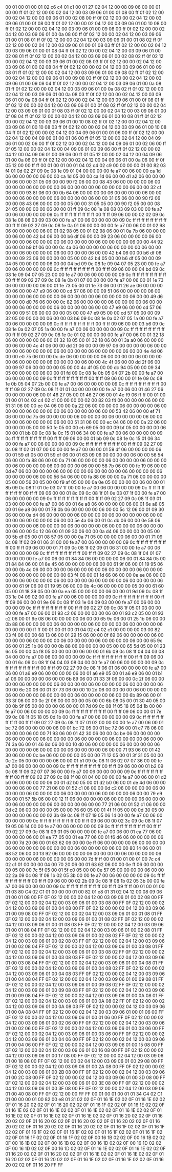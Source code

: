 <METERDATA>
<OBISCODES>
00 01 00 01 00 01 02 c6 c4 01 c1 00 01 27 02 04 12 00 08 09 06 00 00 01 00 00 ff 0f 02 12 00 00 02 04 12 00 03 09 06 01 00 01 08 00 ff 0f 02 12 00 00 02 04 12 00 03 09 06 01 00 02 08 00 ff 0f 02 12 00 00 02 04 12 00 03 09 06 01 00 0f 08 00 ff 0f 02 12 00 00 02 04 12 00 03 09 06 01 00 10 08 00 ff 0f 02 12 00 00 02 04 12 00 03 09 06 01 00 09 08 00 ff 0f 02 12 00 00 02 04 12 00 03 09 06 01 00 0a 08 00 ff 0f 02 12 00 00 02 04 12 00 03 09 06 01 00 01 08 01 ff 0f 02 12 00 00 02 04 12 00 03 09 06 01 00 01 08 02 ff 0f 02 12 00 00 02 04 12 00 03 09 06 01 00 01 08 03 ff 0f 02 12 00 00 02 04 12 00 03 09 06 01 00 01 08 04 ff 0f 02 12 00 00 02 04 12 00 03 09 06 01 00 02 08 01 ff 0f 02 12 00 00 02 04 12 00 03 09 06 01 00 02 08 02 ff 0f 02 12 00 00 02 04 12 00 03 09 06 01 00 02 08 03 ff 0f 02 12 00 00 02 04 12 00 03 09 06 01 00 02 08 04 ff 0f 02 12 00 00 02 04 12 00 03 09 06 01 00 09 08 01 ff 0f 02 12 00 00 02 04 12 00 03 09 06 01 00 09 08 02 ff 0f 02 12 00 00 02 04 12 00 03 09 06 01 00 09 08 03 ff 0f 02 12 00 00 02 04 12 00 03 09 06 01 00 09 08 04 ff 0f 02 12 00 00 02 04 12 00 03 09 06 01 00 0a 08 01 ff 0f 02 12 00 00 02 04 12 00 03 09 06 01 00 0a 08 02 ff 0f 02 12 00 00 02 04 12 00 03 09 06 01 00 0a 08 03 ff 0f 02 12 00 00 02 04 12 00 03 09 06 01 00 0a 08 04 ff 0f 02 12 00 00 02 04 12 00 03 09 06 01 00 0f 08 01 ff 0f 02 12 00 00 02 04 12 00 03 09 06 01 00 0f 08 02 ff 0f 02 12 00 00 02 04 12 00 03 09 06 01 00 0f 08 03 ff 0f 02 12 00 00 02 04 12 00 03 09 06 01 00 0f 08 04 ff 0f 02 12 00 00 02 04 12 00 03 09 06 01 00 10 08 01 ff 0f 02 12 00 00 02 04 12 00 03 09 06 01 00 10 08 02 ff 0f 02 12 00 00 02 04 12 00 03 09 06 01 00 10 08 03 ff 0f 02 12 00 00 02 04 12 00 03 09 06 01 00 10 08 04 ff 0f 02 12 00 00 02 04 12 00 04 09 06 01 00 01 06 00 ff 0f 02 12 00 00 02 04 12 00 04 09 06 01 00 01 06 00 ff 0f 05 12 00 00 02 04 12 00 04 09 06 01 00 02 06 00 ff 0f 02 12 00 00 02 04 12 00 04 09 06 01 00 02 06 00 ff 0f 05 12 00 00 02 04 12 00 04 09 06 01 00 09 06 00 ff 0f 02 12 00 00 02 04 12 00 04 09 06 01 00 09 06 00 ff 0f 05 12 00 00 02 04 12 00 04 09 06 01 00 0a 06 00 ff 0f 02 12 00 00 02 04 12 00 04 09 06 01 00 0a 06 00 ff 0f 05 12 00 00 ff ff 
</OBISCODES>
<OBISDATA>
00 01 00 01 00 01 04 02 c4 02 c9 00 00 00 00 01 00 82 03 f4 01 0d 02 27 09 0c 08 1e 09 01 04 00 00 00 00 fe a7 00 06 00 00 ca 1d 06 00 00 00 00 06 00 00 ca 1d 05 00 00 ca 1d 06 00 00 d1 a2 06 00 00 00 00 06 00 00 31 05 06 00 00 90 f2 06 00 00 08 43 06 00 00 00 00 06 00 00 00 00 06 00 00 00 00 06 00 00 00 00 06 00 00 00 00 06 00 00 32 cf 06 00 00 93 8f 06 00 00 0b 64 06 00 00 00 00 06 00 00 00 00 06 00 00 00 00 06 00 00 00 00 06 00 00 00 00 06 00 00 31 05 06 00 00 90 f2 06 00 00 08 43 06 00 00 00 00 05 00 00 31 05 05 00 00 90 f2 05 00 00 08 24 05 00 00 00 00 06 00 00 01 ff 09 0c 08 1e 08 08 03 09 03 00 00 fe a7 00 06 00 00 00 00 09 0c ff ff ff ff ff ff ff ff 00 ff ff 09 06 00 00 02 02 09 0c 08 1e 08 08 03 09 03 00 00 fe a7 00 06 00 00 00 00 09 0c ff ff ff ff ff ff ff ff 00 ff ff 09 02 27 09 0c 08 1e 0a 01 06 00 00 00 00 fe a7 00 06 00 01 02 98 06 00 00 00 00 06 00 01 02 98 05 00 01 02 98 06 00 01 0a 7b 06 00 00 00 00 06 00 00 42 b4 06 00 00 b6 df 06 00 00 09 23 06 00 00 00 00 06 00 00 00 00 06 00 00 00 00 06 00 00 00 00 06 00 00 00 00 06 00 00 44 92 06 00 00 b9 bf 06 00 00 0c 4a 06 00 00 00 00 06 00 00 00 00 06 00 00 00 00 06 00 00 00 00 06 00 00 00 00 06 00 00 42 b4 06 00 00 b6 df 06 00 00 09 23 06 00 00 00 00 05 00 00 42 b4 05 00 00 b6 df 05 00 00 09 04 05 00 00 00 00 06 00 00 04 bd 09 0c 08 1e 09 04 07 05 23 00 00 fe a7 00 06 00 00 00 00 09 0c ff ff ff ff ff ff ff ff 00 ff ff 09 06 00 00 04 bd 09 0c 08 1e 09 04 07 05 23 00 00 fe a7 00 06 00 00 00 00 09 0c ff ff ff ff ff ff ff ff 00 ff ff 09 02 27 09 0c 08 1e 0b 01 07 00 00 00 00 fe a7 00 06 00 01 1e 73 06 00 00 00 00 06 00 01 1e 73 05 00 01 1e 73 06 00 01 26 ae 06 00 00 00 00 06 00 00 47 e9 06 00 00 cd 57 06 00 00 09 51 06 00 00 00 00 06 00 00 00 00 06 00 00 00 00 06 00 00 00 00 06 00 00 00 00 06 00 00 49 d6 06 00 00 d0 76 06 00 00 0c 82 06 00 00 00 00 06 00 00 00 00 06 00 00 00 00 06 00 00 00 00 06 00 00 00 00 06 00 00 47 e9 06 00 00 cd 57 06 00 00 09 51 06 00 00 00 00 05 00 00 47 e9 05 00 00 cd 57 05 00 00 09 32 05 00 00 00 00 06 00 00 03 b6 09 0c 08 1e 0a 02 07 05 1a 00 00 fe a7 00 06 00 00 00 00 09 0c ff ff ff ff ff ff ff ff 00 ff ff 09 06 00 00 03 b6 09 0c 08 1e 0a 02 07 05 1a 00 00 fe a7 00 06 00 00 00 00 09 0c ff ff ff ff ff ff ff ff 00 ff ff 09 02 27 09 0c 08 1e 0c 01 02 00 00 00 00 fe a7 00 06 00 01 32 18 06 00 00 00 00 06 00 01 32 18 05 00 01 32 18 06 00 01 3a a0 06 00 00 00 00 06 00 00 4c 4f 06 00 00 dd 2f 06 00 00 09 97 06 00 00 00 00 06 00 00 00 00 06 00 00 00 00 06 00 00 00 00 06 00 00 00 00 06 00 00 4e 4d 06 00 00 e0 75 06 00 00 0c de 06 00 00 00 00 06 00 00 00 00 06 00 00 00 00 06 00 00 00 00 06 00 00 00 00 06 00 00 4c 4f 06 00 00 dd 2f 06 00 00 09 97 06 00 00 00 00 05 00 00 4c 4f 05 00 00 dc 94 05 00 00 09 34 05 00 00 00 00 06 00 00 01 fd 09 0c 08 1e 0b 05 04 07 2b 00 00 fe a7 00 06 00 00 00 00 09 0c ff ff ff ff ff ff ff ff 00 ff ff 09 06 00 00 01 fe 09 0c 08 1e 0b 05 04 07 2b 00 00 fe a7 00 06 00 00 00 00 09 0c ff ff ff ff ff ff ff ff 00 ff ff 09 02 27 09 0c 08 1f 01 01 04 00 00 00 00 fe a7 00 06 00 01 46 27 06 00 00 00 00 06 00 01 46 27 05 00 01 46 27 06 00 01 4e f9 06 ff ff 
00 01 00 01 00 01 04 02 c4 02 c1 00 00 00 00 02 00 82 03 f4 00 00 00 00 06 00 00 51 31 06 00 00 ec 04 06 00 00 0a 22 06 00 00 00 00 06 00 00 00 00 06 00 00 00 00 06 00 00 00 00 06 00 00 00 00 06 00 00 53 42 06 00 00 ef 71 06 00 00 0d 7b 06 00 00 00 00 06 00 00 00 00 06 00 00 00 00 06 00 00 00 00 06 00 00 00 00 06 00 00 51 31 06 00 00 ec 04 06 00 00 0a 22 06 00 00 00 00 05 00 00 50 fe 05 00 00 eb 69 05 00 00 09 bf 05 00 00 00 00 06 00 00 01 bb 09 0c 08 1e 0c 15 01 06 34 00 00 fe a7 00 06 00 00 00 00 09 0c ff ff ff ff ff ff ff ff 00 ff ff 09 06 00 00 01 bb 09 0c 08 1e 0c 15 01 06 34 00 00 fe a7 00 06 00 00 00 00 09 0c ff ff ff ff ff ff ff ff 00 ff ff 09 02 27 09 0c 08 1f 02 01 07 00 00 00 00 fe a7 00 06 00 01 59 df 06 00 00 00 00 06 00 01 59 df 05 00 01 59 df 06 00 01 63 09 06 00 00 00 00 06 00 00 56 54 06 00 00 fa 88 06 00 00 0a 71 06 00 00 00 00 06 00 00 00 00 06 00 00 00 00 06 00 00 00 00 06 00 00 00 00 06 00 00 58 7b 06 00 00 fe 19 06 00 00 0d e7 06 00 00 00 00 06 00 00 00 00 06 00 00 00 00 06 00 00 00 00 06 00 00 00 00 06 00 00 56 54 06 00 00 fa 88 06 00 00 0a 71 06 00 00 00 00 05 00 00 56 20 05 00 00 f9 af 05 00 00 0a 0e 05 00 00 00 00 06 00 00 01 8b 09 0c 08 1f 01 0e 03 07 1f 00 00 fe a7 00 06 00 00 00 00 09 0c ff ff ff ff ff ff ff ff 00 ff ff 09 06 00 00 01 8c 09 0c 08 1f 01 0e 03 07 1f 00 00 fe a7 00 06 00 00 00 00 09 0c ff ff ff ff ff ff ff ff 00 ff ff 09 02 27 09 0c 08 1f 03 01 03 00 00 00 00 fe a7 00 06 00 01 6e a8 06 00 00 00 00 06 00 01 6e a8 05 00 01 6e a8 06 00 01 78 0b 06 00 00 00 00 06 00 00 5c 12 06 00 01 09 30 06 00 00 0a d4 06 00 00 00 00 06 00 00 00 00 06 00 00 00 00 06 00 00 00 00 06 00 00 00 00 06 00 00 5e 4a 06 00 01 0c db 06 00 00 0e 58 06 00 00 00 00 06 00 00 00 00 06 00 00 00 00 06 00 00 00 00 06 00 00 00 00 06 00 00 5c 12 06 00 01 09 30 06 00 00 0a d4 06 00 00 00 00 05 00 00 5b df 05 00 01 08 57 05 00 00 0a 71 05 00 00 00 00 06 00 00 01 71 09 0c 08 1f 02 09 01 06 31 00 00 fe a7 00 06 00 00 00 00 09 0c ff ff ff ff ff ff ff ff 00 ff ff 09 06 00 00 01 71 09 0c 08 1f 02 09 01 06 31 00 00 fe a7 00 06 00 00 00 00 09 0c ff ff ff ff ff ff ff ff 00 ff ff 09 02 27 09 0c 08 1f 04 01 07 00 00 00 00 fe a7 00 06 00 01 84 84 06 00 00 00 00 06 00 01 84 84 05 00 01 84 84 06 00 01 8e 45 06 00 00 00 00 06 00 00 61 9f 06 00 01 19 95 06 00 00 0b 4c 06 00 00 00 00 06 00 00 00 00 06 00 00 00 00 06 00 00 00 00 06 00 00 00 00 06 00 00 63 f4 06 00 01 1d 66 06 00 00 0e ee 06 00 00 00 00 06 00 00 00 00 06 00 00 00 00 06 00 00 00 00 06 00 00 00 00 06 00 00 61 9f 06 00 01 19 95 06 00 00 0b 4c 06 00 00 00 00 05 00 00 61 60 05 00 01 18 39 05 00 00 0a ea 05 00 00 00 00 06 00 00 01 9d 09 0c 08 1f 03 1e 04 09 02 00 00 fe a7 00 06 00 00 00 00 09 0c ff ff ff ff ff ff ff ff 00 ff ff 09 06 00 00 01 9e 09 0c 08 1f 03 1e 04 09 03 00 00 fe a7 00 06 00 00 00 00 09 0c ff ff ff ff ff ff ff ff 00 ff ff 09 02 27 09 0c 08 1f 05 01 03 00 00 00 00 fe a7 00 06 00 01 93 c2 06 00 00 00 00 06 00 01 93 c2 05 00 01 93 c2 06 00 01 9e 08 06 00 00 00 00 06 00 00 65 9c 06 00 01 25 1b 06 00 00 0b 88 06 00 00 00 00 06 00 00 00 00 06 00 00 00 00 06 00 00 00 00 06 00 00 00 00 ff ff 
00 01 00 01 00 01 04 02 c4 02 c1 00 00 00 00 03 00 82 03 f4 06 00 00 68 13 06 00 01 29 15 06 00 00 0f 69 06 00 00 00 00 06 00 00 00 00 06 00 00 00 00 06 00 00 00 00 06 00 00 00 00 06 00 00 65 9c 06 00 01 25 1b 06 00 00 0b 88 06 00 00 00 00 05 00 00 65 5d 05 00 01 23 6c 05 00 00 0a f8 05 00 00 00 00 06 00 00 01 6b 09 0c 08 1f 04 04 03 08 04 00 00 fe a7 00 06 00 00 00 00 09 0c ff ff ff ff ff ff ff ff 00 ff ff 09 06 00 00 01 6c 09 0c 08 1f 04 04 03 08 04 00 00 fe a7 00 06 00 00 00 00 09 0c ff ff ff ff ff ff ff ff 00 ff ff 09 02 27 09 0c 08 1f 06 01 06 00 00 00 00 fe a7 00 06 00 01 a6 e9 06 00 00 00 00 06 00 01 a6 e9 05 00 01 a6 e9 06 00 01 b1 a1 06 00 00 00 00 06 00 00 6b 89 06 00 01 33 3f 06 00 00 0c 2f 06 00 00 00 00 06 00 00 00 00 06 00 00 00 00 06 00 00 00 00 06 00 00 00 00 06 00 00 6e 20 06 00 01 37 73 06 00 00 10 2d 06 00 00 00 00 06 00 00 00 00 06 00 00 00 00 06 00 00 00 00 06 00 00 00 00 06 00 00 6b 89 06 00 01 33 3f 06 00 00 0c 2f 06 00 00 00 00 05 00 00 6b 08 05 00 01 30 40 05 00 00 0b 9f 05 00 00 00 00 06 00 00 01 7d 09 0c 08 1f 05 18 05 0d 1b 00 00 fe a7 00 06 00 00 00 00 09 0c ff ff ff ff ff ff ff ff 00 ff ff 09 06 00 00 01 7e 09 0c 08 1f 05 18 05 0d 1b 00 00 fe a7 00 06 00 00 00 00 09 0c ff ff ff ff ff ff ff ff 00 ff ff 09 02 27 09 0c 08 1f 07 01 02 00 00 00 00 fe a7 00 06 00 01 bc 72 06 00 00 00 00 06 00 01 bc 72 05 00 01 bc 72 06 00 01 c7 78 06 00 00 00 00 06 00 00 71 93 06 00 01 42 30 06 00 00 0c be 06 00 00 00 00 06 00 00 00 00 06 00 00 00 00 06 00 00 00 00 06 00 00 00 00 06 00 00 74 3a 06 00 01 46 8d 06 00 00 10 d0 06 00 00 00 00 06 00 00 00 00 06 00 00 00 00 06 00 00 00 00 06 00 00 00 00 06 00 00 71 93 06 00 01 42 30 06 00 00 0c be 06 00 00 00 00 05 00 00 71 12 05 00 01 3f 31 05 00 00 0c 2e 05 00 00 00 00 06 00 00 01 b1 09 0c 08 1f 06 02 07 07 36 00 00 fe a7 00 06 00 00 00 00 09 0c ff ff ff ff ff ff ff ff 00 ff ff 09 06 00 00 01 b2 09 0c 08 1f 06 02 07 07 36 00 00 fe a7 00 06 00 00 00 00 09 0c ff ff ff ff ff ff ff ff 00 ff ff 09 02 27 09 0c 08 1f 08 01 04 00 00 00 00 fe a7 00 06 00 01 d2 b0 06 00 00 00 00 06 00 01 d2 b0 05 00 01 d2 b0 06 00 01 de 4d 06 00 00 00 00 06 00 00 77 21 06 00 01 52 c1 06 00 00 0d c2 06 00 00 00 00 06 00 00 00 00 06 00 00 00 00 06 00 00 00 00 06 00 00 00 00 06 00 00 79 e9 06 00 01 57 5b 06 00 00 12 11 06 00 00 00 00 06 00 00 00 00 06 00 00 00 00 06 00 00 00 00 06 00 00 00 00 06 00 00 77 21 06 00 01 52 c1 06 00 00 0d c2 06 00 00 00 00 05 00 00 76 60 05 00 01 4f 1f 05 00 00 0d 30 05 00 00 00 00 06 00 00 02 3b 09 0c 08 1f 07 19 05 06 14 00 00 fe a7 00 06 00 00 00 00 09 0c ff ff ff ff ff ff ff ff 00 ff ff 09 06 00 00 02 3c 09 0c 08 1f 07 19 05 06 14 00 00 fe a7 00 06 00 00 00 00 09 0c ff ff ff ff ff ff ff ff 00 ff ff 09 02 27 09 0c 08 1f 09 01 05 00 00 00 00 fe a7 00 06 00 01 ea 77 06 00 00 00 00 06 00 01 ea 77 05 00 01 ea 77 06 00 01 f6 d6 06 00 00 00 00 06 00 00 7d 20 06 00 01 63 62 06 00 00 0e ff 06 00 00 00 00 06 00 00 00 00 06 00 00 00 00 06 00 00 00 00 06 00 00 00 00 06 00 00 80 14 06 00 01 68 52 06 00 00 13 92 06 00 00 00 00 06 00 00 00 00 06 00 00 00 00 06 00 00 00 00 06 00 00 00 00 06 00 00 7d ff ff 
00 01 00 01 00 01 00 7c c4 02 c1 01 00 00 00 04 00 70 20 06 00 01 63 62 06 00 00 0e ff 06 00 00 00 00 05 00 00 7c 5f 05 00 01 5f c0 05 00 00 0e 57 05 00 00 00 00 06 00 00 02 2a 09 0c 08 1f 08 1b 02 05 3b 00 00 fe a7 00 06 00 00 00 00 09 0c ff ff ff ff ff ff ff ff 00 ff ff 09 06 00 00 02 2b 09 0c 08 1f 08 1b 02 05 3b 00 00 fe a7 00 06 00 00 00 00 09 0c ff ff ff ff ff ff ff ff 00 ff ff 09 ff ff 
</OBISDATA>
<SCALAROBISCODES>
00 01 00 01 00 01 03 80 C4 02 C1 01 00 00 00 01 00 82 01 e8 01 31 02 04 12 00 08 09 06 01 00 01 08 00 FF 0F 02 12 00 00 02 04 12 00 03 09 06 01 00 02 08 00 FF 0F 02 12 00 00 02 04 12 00 03 09 06 01 00 03 08 00 FF 0F 02 12 00 00 02 04 12 00 03 09 06 01 00 04 08 00 FF 0F 02 12 00 00 02 04 12 00 03 09 06 01 00 09 08 00 FF 0F 02 12 00 00 02 04 12 00 03 09 06 01 00 01 08 01 FF 0F 02 12 00 00 02 04 12 00 03 09 06 01 00 01 08 02 FF 0F 02 12 00 00 02 04 12 00 03 09 06 01 00 01 08 03 FF 0F 02 12 00 00 02 04 12 00 03 09 06 01 00 01 08 04 FF 0F 02 12 00 00 02 04 12 00 03 09 06 01 00 02 08 01 FF 0F 02 12 00 00 02 04 12 00 03 09 06 01 00 02 08 02 FF 0F 02 12 00 00 02 04 12 00 03 09 06 01 00 02 08 03 FF 0F 02 12 00 00 02 04 12 00 03 09 06 01 00 02 08 04 FF 0F 02 12 00 00 02 04 12 00 03 09 06 01 00 03 08 01 FF 0F 02 12 00 00 02 04 12 00 03 09 06 01 00 03 08 02 FF 0F 02 12 00 00 02 04 12 00 03 09 06 01 00 03 08 03 FF 0F 02 12 00 00 02 04 12 00 03 09 06 01 00 03 08 04 FF 0F 02 12 00 00 02 04 12 00 03 09 06 01 00 04 08 01 FF 0F 02 12 00 00 02 04 12 00 03 09 06 01 00 04 08 02 FF 0F 02 12 00 00 02 04 12 00 03 09 06 01 00 04 08 03 FF 0F 02 12 00 00 02 04 12 00 03 09 06 01 00 04 08 04 FF 0F 02 12 00 00 02 04 12 00 03 09 06 01 00 09 08 01 FF 0F 02 12 00 00 02 04 12 00 03 09 06 01 00 09 08 02 FF 0F 02 12 00 00 02 04 12 00 03 09 06 01 00 09 08 03 FF 0F 02 12 00 00 02 04 12 00 03 09 06 01 00 09 08 04 FF 0F 02 12 00 00 02 04 12 00 03 09 06 01 00 0A 08 01 FF 0F 02 12 00 00 02 04 12 00 03 09 06 01 00 0A 08 02 FF 0F 02 12 00 00 02 04 12 00 03 09 06 01 00 0A 08 03 FF 0F 02 12 00 00 02 04 12 00 03 09 06 01 00 0A 08 04 FF 0F 02 12 00 00 02 04 12 00 03 09 06 01 00 01 06 00 FF 0F 02 12 00 00 02 04 12 00 03 09 06 01 00 01 06 00 FF 0F 02 12 00 00 02 04 12 00 03 09 06 01 00 02 06 00 FF 0F 02 12 00 00 02 04 12 00 03 09 06 01 00 02 06 00 FF 0F 02 12 00 00 02 04 12 00 03 09 06 01 00 03 06 00 FF 0F 02 12 00 00 02 04 12 00 03 09 06 01 00 03 06 00 FF 0F 02 12 00 00 02 04 12 00 03 09 06 01 00 04 06 00 FF 0F 02 12 00 00 02 04 12 00 03 09 06 01 00 04 06 00 FF 0F 02 12 00 00 02 04 12 00 03 09 06 01 00 15 08 00 FF 0F 02 12 00 00 02 04 12 00 03 09 06 01 00 16 08 00 FF 0F 02 12 00 00 02 04 12 00 03 09 06 01 00 17 08 00 FF 0F 02 12 00 00 02 04 12 00 03 09 06 01 00 18 08 00 FF 0F 02 12 00 00 02 04 12 00 03 09 06 01 00 29 08 00 FF 0F 02 12 00 00 02 04 12 00 03 09 06 01 00 2A 08 00 FF 0F 02 12 00 00 02 04 12 00 03 09 06 01 00 2B 08 00 FF 0F 02 12 00 00 02 04 12 00 03 09 06 01 00 2C 08 00 FF 0F 02 12 00 00 02 04 12 00 03 09 06 01 00 3D 08 00 FF 0F 02 12 00 00 02 04 12 00 03 09 06 01 00 3E 08 00 FF 0F 02 12 00 00 02 04 12 00 03 09 06 01 00 3F 08 00 FF 0F 02 12 00 00 02 04 12 00 03 09 06 01 00 40 08 00 FF 0F 02 12 00 00 FF FF
</SCALAROBISCODES>
<SCALAROBISDATA>
00 01 00 01 00 01 01 34 C4 02 C1 01 00 00 00 01 00 82 00 e8 01 31 02 02 0F 01 16 1E 02 02 0F 01 16 1E 02 02 0F 01 16 20 02 02 0F 01 16 20 02 02 0F 01 16 1F 02 02 0F 01 16 1E 02 02 0F 01 16 1E 02 02 0F 01 16 1E 02 02 0F 01 16 1E 02 02 0F 01 16 1E 02 02 0F 01 16 1E 02 02 0F 01 16 1E 02 02 0F 01 16 1E 02 02 0F 01 16 20 02 02 0F 01 16 20 02 02 0F 01 16 20 02 02 0F 01 16 20 02 02 0F 01 16 20 02 02 0F 01 16 20 02 02 0F 01 16 20 02 02 0F 01 16 20 02 02 0F 01 16 1F 02 02 0F 01 16 1F 02 02 0F 01 16 1F 02 02 0F 01 16 1F 02 02 0F 01 16 1F 02 02 0F 01 16 1F 02 02 0F 01 16 1F 02 02 0F 01 16 1F 02 02 0F 00 16 1B 02 02 0F 00 16 1B 02 02 0F 00 16 1B 02 02 0F 00 16 1B 02 02 0F 00 16 1D 02 02 0F 00 16 1D 02 02 0F 00 16 1D 02 02 0F 00 16 1D 02 02 0F 01 16 1E 02 02 0F 01 16 1E 02 02 0F 01 16 20 02 02 0F 01 16 20 02 02 0F 01 16 1E 02 02 0F 01 16 1E 02 02 0F 01 16 20 02 02 0F 01 16 20 02 02 0F 01 16 1E 02 02 0F 01 16 1E 02 02 0F 01 16 20 02 02 0F 01 16 20 FF FF
</SCALAROBISDATA>
</METERDATA>
